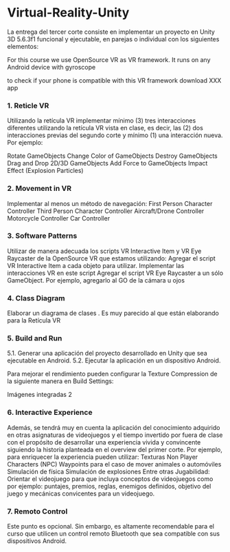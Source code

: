 # Virtual-Reality-Unity


La entrega del tercer corte consiste en implementar un proyecto en Unity 3D 5.6.3f1 funcional y ejecutable, en parejas o individual con los siguientes elementos:

For this course we use OpenSource VR as VR framework. It runs on any Android device with gyroscope

to check if your phone is compatible with this VR framework download XXX app 


### 1. Reticle VR
Utilizando la retícula VR implementar mínimo (3) tres interacciones diferentes utilizando la retícula VR vista en clase, es decir, las (2) dos interacciones previas del segundo corte y mínimo (1) una interacción nueva. Por ejemplo:

Rotate GameObjects
Change Color of GameObjects
Destroy GameObjects
Drag and Drop 2D/3D GameObjects
Add Force to GameObjects
Impact Effect (Explosion Particles)

### 2. Movement in VR

Implementar al menos un método de navegación:
First Person Character Controller
Third Person Character Controller
Aircraft/Drone Controller
Motorcycle Controller
Car Controller

### 3. Software Patterns 
Utilizar de manera adecuada los scripts VR Interactive Item y VR Eye Raycaster de la OpenSource VR que estamos utilizando:
Agregar el script VR Interactive Item a cada objeto para utilizar. Implementar las interacciones VR en este script
Agregar el script VR Eye Raycaster a un sólo GameObject. Por ejemplo, agregarlo al GO de la cámara u ojos

### 4. Class Diagram

Elaborar un diagrama de clases . Es muy parecido al que están elaborando para la Retícula VR

### 5. Build and Run
5.1. Generar una aplicación del proyecto desarrollado en Unity que sea ejecutable en Android. 
5.2. Ejecutar la aplicación en un dispositivo Android. 

Para mejorar el rendimiento pueden configurar la Texture Compression de la siguiente manera en Build Settings:

Imágenes integradas 2

### 6. Interactive Experience
Además, se tendrá muy en cuenta la aplicación del conocimiento adquirido en otras asignaturas de videojuegos y el tiempo invertido por fuera de clase con el propósito de desarrollar una experiencia vivida y convincente siguiendo la historia planteada en el overview del primer corte. Por ejemplo, para enriquecer la experiencia pueden utilizar:
Texturas
Non Player Characters (NPC)
Waypoints para el caso de mover animales o automóviles
Simulación de física
Simulación de explosiones
Entre otras
Jugabilidad: Orientar el videojuego para que incluya conceptos de videojuegos como por ejemplo: puntajes, premios, reglas, enemigos definidos, objetivo del juego y mecánicas convicentes para un videojuego.

### 7.  Remoto Control 

Este punto es opcional. Sin embargo, es altamente recomendable para el curso que utilicen un control remoto Bluetooth que sea compatible con sus dispositivos Android.
